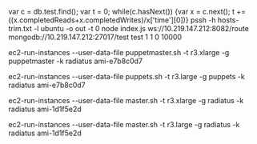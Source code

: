var c = db.test.find(); var t = 0; while(c.hasNext()) {var x = c.next(); t += ((x.completedReads+x.completedWrites)/x['time'][0])}
pssh -h hosts-trim.txt -l ubuntu -o out -t 0 node index.js ws://10.219.147.212:8082/route mongodb://10.219.147.212:27017/test test 1 1 0 10000

ec2-run-instances --user-data-file puppetmaster.sh -t r3.xlarge -g puppetmaster -k radiatus ami-e7b8c0d7

ec2-run-instances --user-data-file puppets.sh -t r3.large -g puppets -k radiatus ami-e7b8c0d7

ec2-run-instances --user-data-file master.sh -t r3.xlarge -g radiatus -k radiatus ami-1d1f5e2d

ec2-run-instances --user-data-file master.sh -t r3.large -g radiatus -k radiatus ami-1d1f5e2d
